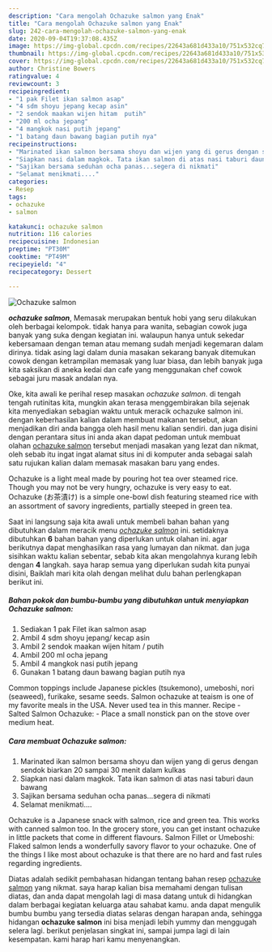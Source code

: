 ```yaml
---
description: "Cara mengolah Ochazuke salmon yang Enak"
title: "Cara mengolah Ochazuke salmon yang Enak"
slug: 242-cara-mengolah-ochazuke-salmon-yang-enak
date: 2020-09-04T19:37:08.435Z
image: https://img-global.cpcdn.com/recipes/22643a681d433a10/751x532cq70/ochazuke-salmon-foto-resep-utama.jpg
thumbnail: https://img-global.cpcdn.com/recipes/22643a681d433a10/751x532cq70/ochazuke-salmon-foto-resep-utama.jpg
cover: https://img-global.cpcdn.com/recipes/22643a681d433a10/751x532cq70/ochazuke-salmon-foto-resep-utama.jpg
author: Christine Bowers
ratingvalue: 4
reviewcount: 3
recipeingredient:
- "1 pak Filet ikan salmon asap"
- "4 sdm shoyu jepang kecap asin"
- "2 sendok maakan wijen hitam  putih"
- "200 ml ocha jepang"
- "4 mangkok nasi putih jepang"
- "1 batang daun bawang bagian putih nya"
recipeinstructions:
- "Marinated ikan salmon bersama shoyu dan wijen yang di gerus dengan sendok biarkan 20 sampai 30 menit dalam kulkas"
- "Siapkan nasi dalam magkok. Tata ikan salmon di atas nasi taburi daun bawang"
- "Sajikan bersama seduhan ocha panas...segera di nikmati"
- "Selamat menikmati...."
categories:
- Resep
tags:
- ochazuke
- salmon

katakunci: ochazuke salmon 
nutrition: 116 calories
recipecuisine: Indonesian
preptime: "PT30M"
cooktime: "PT49M"
recipeyield: "4"
recipecategory: Dessert

---
```



![Ochazuke salmon](https://img-global.cpcdn.com/recipes/22643a681d433a10/751x532cq70/ochazuke-salmon-foto-resep-utama.jpg)

<b><i>ochazuke salmon</i></b>, Memasak merupakan bentuk hobi yang seru dilakukan oleh berbagai kelompok. tidak hanya para wanita, sebagian cowok juga banyak yang suka dengan kegiatan ini. walaupun hanya untuk sekedar kebersamaan dengan teman atau memang sudah menjadi kegemaran dalam dirinya. tidak asing lagi dalam dunia masakan sekarang banyak ditemukan cowok dengan ketrampilan memasak yang luar biasa, dan lebih banyak juga kita saksikan di aneka kedai dan cafe yang menggunakan chef cowok sebagai juru masak andalan nya.

Oke, kita awali ke perihal resep masakan <i>ochazuke salmon</i>. di tengah tengah rutinitas kita, mungkin akan terasa menggembirakan bila sejenak kita menyediakan sebagian waktu untuk meracik ochazuke salmon ini. dengan keberhasilan kalian dalam membuat makanan tersebut, akan menjadikan diri anda bangga oleh hasil menu kalian sendiri. dan juga disini dengan perantara situs ini anda akan dapat pedoman untuk membuat olahan <u>ochazuke salmon</u> tersebut menjadi masakan yang lezat dan nikmat, oleh sebab itu ingat ingat alamat situs ini di komputer anda sebagai salah satu rujukan kalian dalam memasak masakan baru yang endes.

Ochazuke is a light meal made by pouring hot tea over steamed rice. Though you may not be very hungry, ochazuke is very easy to eat. Ochazuke (お茶漬け) is a simple one-bowl dish featuring steamed rice with an assortment of savory ingredients, partially steeped in green tea.


Saat ini langsung saja kita awali untuk membeli bahan bahan yang dibutuhkan dalam meracik menu <u><i>ochazuke salmon</i></u> ini. setidaknya dibutuhkan <b>6</b> bahan bahan yang diperlukan untuk olahan ini. agar berikutnya dapat menghasilkan rasa yang lumayan dan nikmat. dan juga sisihkan waktu kalian sebentar, sebab kita akan mengolahnya kurang lebih dengan <b>4</b> langkah. saya harap semua yang diperlukan sudah kita punyai disini, Baiklah mari kita olah dengan melihat dulu bahan perlengkapan berikut ini.

<!--inarticleads1-->

##### Bahan pokok dan bumbu-bumbu yang dibutuhkan untuk menyiapkan Ochazuke salmon:

1. Sediakan 1 pak Filet ikan salmon asap
1. Ambil 4 sdm shoyu jepang/ kecap asin
1. Ambil 2 sendok maakan wijen hitam / putih
1. Ambil 200 ml ocha jepang
1. Ambil 4 mangkok nasi putih jepang
1. Gunakan 1 batang daun bawang bagian putih nya


Common toppings include Japanese pickles (tsukemono), umeboshi, nori (seaweed), furikake, sesame seeds. Salmon ochazuke at teaism is one of my favorite meals in the USA. Never used tea in this manner. Recipe - Salted Salmon Ochazuke: - Place a small nonstick pan on the stove over medium heat. 

<!--inarticleads2-->

##### Cara membuat Ochazuke salmon:

1. Marinated ikan salmon bersama shoyu dan wijen yang di gerus dengan sendok biarkan 20 sampai 30 menit dalam kulkas
1. Siapkan nasi dalam magkok. Tata ikan salmon di atas nasi taburi daun bawang
1. Sajikan bersama seduhan ocha panas...segera di nikmati
1. Selamat menikmati....


Ochazuke is a Japanese snack with salmon, rice and green tea. This works with canned salmon too. In the grocery store, you can get instant ochazuke in little packets that come in different flavours. Salmon Fillet or Umeboshi: Flaked salmon lends a wonderfully savory flavor to your ochazuke. One of the things I like most about ochazuke is that there are no hard and fast rules regarding ingredients. 

Diatas adalah sedikit pembahasan hidangan tentang bahan resep <u>ochazuke salmon</u> yang nikmat. saya harap kalian bisa memahami dengan tulisan diatas, dan anda dapat mengolah lagi di masa datang untuk di hidangkan dalam berbagai kegiatan keluarga atau sahabat kamu. anda dapat mengulik bumbu bumbu yang tersedia diatas selaras dengan harapan anda, sehingga hidangan <b>ochazuke salmon</b> ini bisa menjadi lebih yummy dan menggugah selera lagi. berikut penjelasan singkat ini, sampai jumpa lagi di lain kesempatan. kami harap hari kamu menyenangkan.
